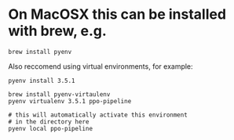 # On MacOSX this can be installed with brew, e.g.
```
brew install pyenv
```

Also reccomend using virtual environments, for example:
```
pyenv install 3.5.1

brew install pyenv-virtaulenv
pyenv virtualenv 3.5.1 ppo-pipeline

# this will automatically activate this environment 
# in the directory here
pyenv local ppo-pipeline
``` 
